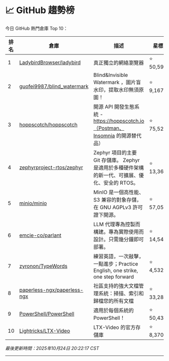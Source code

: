 # 📈 GitHub 趨勢榜

今日 GitHub 熱門倉庫 Top 10：

| 排名 | 倉庫 | 描述 | 星標 | 程式語言 |
|-----|------|------|------|----------|
| 1 | [LadybirdBrowser/ladybird](https://github.com/LadybirdBrowser/ladybird) | 真正獨立的網絡瀏覽器 | ⭐ 50,594 | C++ |
| 2 | [guofei9987/blind_watermark](https://github.com/guofei9987/blind_watermark) | Blind&Invisible Watermark ，圖片盲水印，提取水印無須原圖！ | ⭐ 9,167 | Python |
| 3 | [hoppscotch/hoppscotch](https://github.com/hoppscotch/hoppscotch) | 開源 API 開發生態系統 - https://hoppscotch.io（Postman、Insomnia 的開源替代品） | ⭐ 75,522 | TypeScript |
| 4 | [zephyrproject-rtos/zephyr](https://github.com/zephyrproject-rtos/zephyr) | Zephyr 項目的主要 Git 存儲庫。 Zephyr 是適用於多種硬件架構的新一代、可擴展、優化、安全的 RTOS。 | ⭐ 13,366 | C |
| 5 | [minio/minio](https://github.com/minio/minio) | MinIO 是一個高性能、S3 兼容的對象存儲，在 GNU AGPLv3 許可證下開源。 | ⭐ 57,056 | Go |
| 6 | [emcie-co/parlant](https://github.com/emcie-co/parlant) | LLM 代理專為控製而構建。專為實際使用而設計。只需幾分鐘即可部署。 | ⭐ 14,547 | Python |
| 7 | [zyronon/TypeWords](https://github.com/zyronon/TypeWords) | 練習英語，一次敲擊，一點進步；Practice English, one strike, one step forward | ⭐ 4,532 | Vue |
| 8 | [paperless-ngx/paperless-ngx](https://github.com/paperless-ngx/paperless-ngx) | 社區支持的強大文檔管理系統：掃描、索引和歸檔您的所有文檔 | ⭐ 33,284 | Python |
| 9 | [PowerShell/PowerShell](https://github.com/PowerShell/PowerShell) | 適用於每個系統的 PowerShell！ | ⭐ 50,432 | C# |
| 10 | [Lightricks/LTX-Video](https://github.com/Lightricks/LTX-Video) | LTX-Video 的官方存儲庫 | ⭐ 8,370 | Python |

*最後更新時間：2025年10月24日 20:22:17 CST*

---
